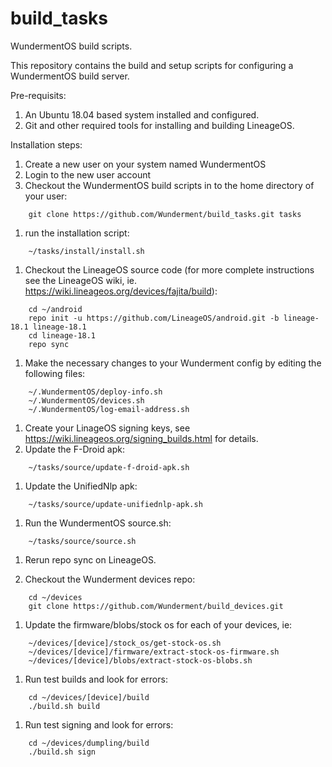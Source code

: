 # build_tasks
WundermentOS build scripts.

This repository contains the build and setup scripts for configuring a WundermentOS build server.

Pre-requisits:
1. An Ubuntu 18.04 based system installed and configured.
1. Git and other required tools for installing and building LineageOS.


Installation steps:
1. Create a new user on your system named WundermentOS
1. Login to the new user account
1. Checkout the WundermentOS build scripts in to the home directory of your user:
```
	git clone https://github.com/Wunderment/build_tasks.git tasks
```
1. run the installation script:
```
	~/tasks/install/install.sh
```

1. Checkout the LineageOS source code (for more complete instructions see the LineageOS wiki, ie. https://wiki.lineageos.org/devices/fajita/build):
```
	cd ~/android
	repo init -u https://github.com/LineageOS/android.git -b lineage-18.1 lineage-18.1
	cd lineage-18.1
	repo sync
```
1. Make the necessary changes to your Wunderment config by editing the following files:
```
	~/.WundermentOS/deploy-info.sh
	~/.WundermentOS/devices.sh
	~/.WundermentOS/log-email-address.sh
```

1. Create your LinageOS signing keys, see https://wiki.lineageos.org/signing_builds.html for details.
1. Update the F-Droid apk:
```
	~/tasks/source/update-f-droid-apk.sh
```
1. Update the UnifiedNlp apk:
```
	~/tasks/source/update-unifiednlp-apk.sh
```
1. Run the WundermentOS source.sh:
```
	~/tasks/source/source.sh
```
1. Rerun repo sync on LineageOS.

1. Checkout the Wunderment devices repo:
```
	cd ~/devices
	git clone https://github.com/Wunderment/build_devices.git
```
1. Update the firmware/blobs/stock os for each of your devices, ie:
```
	~/devices/[device]/stock_os/get-stock-os.sh
	~/devices/[device]/firmware/extract-stock-os-firmware.sh
	~/devices/[device]/blobs/extract-stock-os-blobs.sh
```
1. Run test builds and look for errors:
```
	cd ~/devices/[device]/build
	./build.sh build
```
1. Run test signing and look for errors:
```
	cd ~/devices/dumpling/build
	./build.sh sign
```
